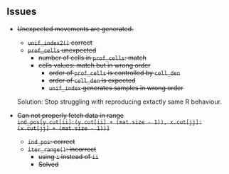## Issues

- ~~Unexpected movements are generated.~~
  - ~~`unif_index2()` correct~~
  - ~~`prof_cells` unexpected~~
    - ~~number of cells in `prof_cells`: match~~
    - ~~cells values: match but in wrong order~~
      - ~~order of `prof_cells` is controlled by `cell_den`~~
      - ~~order of `cell_den` is expected~~
      - ~~`unif_index` generates samples in wrong order~~

  Solution: Stop struggling with reproducing extactly same R behaviour.

- ~~Can not properly fetch data in range 
  <br> `ind_pos[y.cut[ii]:(y.cut[ii] + (mat.size - 1)), x.cut[jj]:(x.cut[jj] + (mat.size - 1))]`~~
  - ~~`ind_pos`: correct~~
  - ~~`iter_range()`: incorrect~~
    - ~~using `i` instead of `ii`~~
    - ~~Solved~~